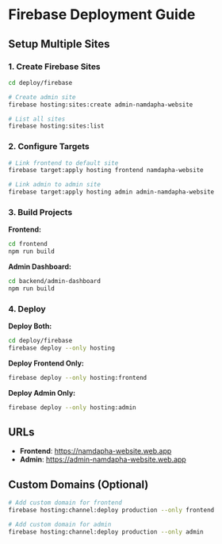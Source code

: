 # Firebase Deployment Guide

## Setup Multiple Sites

### 1. Create Firebase Sites
```bash
cd deploy/firebase

# Create admin site
firebase hosting:sites:create admin-namdapha-website

# List all sites
firebase hosting:sites:list
```

### 2. Configure Targets
```bash
# Link frontend to default site
firebase target:apply hosting frontend namdapha-website

# Link admin to admin site
firebase target:apply hosting admin admin-namdapha-website
```

### 3. Build Projects

**Frontend:**
```bash
cd frontend
npm run build
```

**Admin Dashboard:**
```bash
cd backend/admin-dashboard
npm run build
```

### 4. Deploy

**Deploy Both:**
```bash
cd deploy/firebase
firebase deploy --only hosting
```

**Deploy Frontend Only:**
```bash
firebase deploy --only hosting:frontend
```

**Deploy Admin Only:**
```bash
firebase deploy --only hosting:admin
```

## URLs

- **Frontend**: https://namdapha-website.web.app
- **Admin**: https://admin-namdapha-website.web.app

## Custom Domains (Optional)

```bash
# Add custom domain for frontend
firebase hosting:channel:deploy production --only frontend

# Add custom domain for admin
firebase hosting:channel:deploy production --only admin
```
